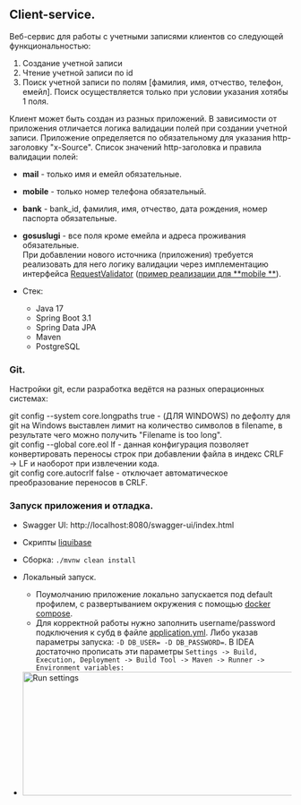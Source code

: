 ## Client-service.

Веб-сервис для работы с учетными записями клиентов со следующей функциональностью:

1. Создание учетной записи
2. Чтение учетной записи по id
3. Поиск учетной записи по полям [фамилия, имя, отчество, телефон, емейл]. Поиск осуществляется только при условии
   указания хотябы 1 поля.

Клиент может быть создан из разных приложений. В зависимости от приложения отличается логика валидации полей при
создании учетной записи. Приложение определяется по обязательному для указания http-заголовку "x-Source".
Список значений http-заголовка и правила валидации полей:

* **mail** - только имя и емейл обязательные.
* **mobile** - только номер телефона обязательный.
* **bank** - bank_id, фамилия, имя, отчество, дата рождения, номер паспорта обязательные.
* **gosuslugi** - все поля кроме емейла и адреса проживания обязательные. <br>
  При добавлении нового источника (приложения) требуется реализовать для него логику валидации через имплементацию
  интерфейса [RequestValidator](src/main/java/com/akhazov/clientservice/service/validation/request/RequestValidator.java) ([пример реализации для
  **mobile
  **](src/main/java/com/akhazov/clientservice/service/validation/request/create/client/MobileCreateClientRequestValidator.java)).

* Стек:
    * Java 17
    * Spring Boot 3.1
    * Spring Data JPA
    * Maven
    * PostgreSQL

### Git.

Настройки git, если разработка ведётся на разных операционных системах:

git config --system core.longpaths true - (ДЛЯ WINDOWS) по дефолту для git на Windows выставлен лимит на количество
символов в filename, в результате чего можно получить "Filename is too long". <br>
git config --global core.eol lf - данная конфигурация позволяет конвертировать переносы строк при добавлении файла в
индекс CRLF → LF и наоборот при извлечении кода. <br>
git config core.autocrlf false - отключает автоматическое преобразование переносов в CRLF.

### Запуск приложения и отладка.

* Swagger UI: http://localhost:8080/swagger-ui/index.html
* Скрипты [liquibase](src/main/resources/db/changelog)
* Сборка: `./mvnw clean install`
* Локальный запуск.
    * Поумолчанию приложение локально запускается под default профилем, с развертыванием окружения с
      помощью [docker compose](compose.yaml).
    * Для корректной работы нужно заполнить username/password подключения к субд в
      файле [application.yml](src/main/resources/application.yml).
      Либо указав параметры запуска: `-D DB_USER= -D DB_PASSWORD=`. В IDEA достаточно прописать эти
      параметры `Settings -> Build, Execution, Deployment -> Build Tool -> Maven -> Runner -> Environment variables:`


* <img alt="Run settings" height="221" src="etc/img.png" width="766"/>